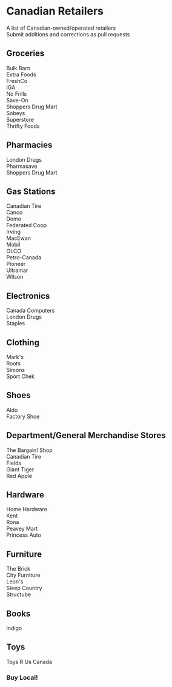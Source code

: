 # Canadian Retailers
A list of Canadian-owned/operated retailers  
Submit additions and corrections as pull requests

## Groceries
Bulk Barn  
Extra Foods  
FreshCo  
IGA  
No Frills  
Save-On  
Shoppers Drug Mart  
Sobeys  
Superstore  
Thrifty Foods  

## Pharmacies
London Drugs  
Pharmasave  
Shoppers Drug Mart  

## Gas Stations
Canadian Tire  
Canco  
Domo  
Federated Coop  
Irving  
MacEwan  
Mobil  
OLCO  
Petro-Canada  
Pioneer  
Ultramar  
Wilson  

## Electronics
Canada Computers  
London Drugs  
Staples  

## Clothing
Mark's  
Roots  
Simons  
Sport Chek  

## Shoes
Aldo  
Factory Shoe  

## Department/General Merchandise Stores
The Bargain! Shop  
Canadian Tire  
Fields  
Giant Tiger  
Red Apple  

## Hardware
Home Hardware  
Kent  
Rona  
Peavey Mart  
Princess Auto  

## Furniture
The Brick  
City Furniture  
Leon's  
Sleep Country  
Structube  

## Books
Indigo  

## Toys
Toys R Us Canada   

### Buy Local!  

